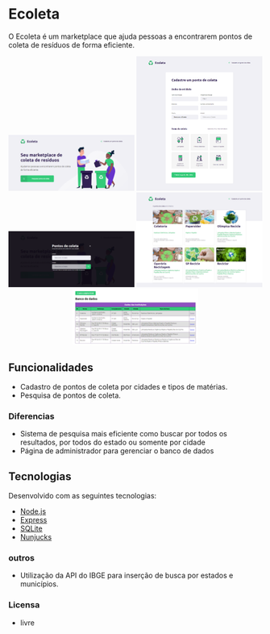 
# Ecoleta
O Ecoleta é um marketplace que ajuda pessoas a encontrarem pontos de coleta de resíduos de forma eficiente.

<p align="center" float="left">
  <img alt="Imagem da pagina inicial" src="splash/Pagina inicial.png" width="250">
  <img alt="Imagem da pagina inicial" src="splash/Pagina de cadastro.png" width="250">
  <img alt="Imagem da pagina inicial" src="splash/Pagina de pesquisa.png" width="250">
  <img alt="Imagem da pagina inicial" src="splash/Pagina de resultados.png" width="250">
  <img alt="Imagem da pagina inicial" src="splash/Pagina de admin.png" width="250">
</p>

## Funcionalidades

- Cadastro de pontos de coleta por cidades e tipos de matérias.
- Pesquisa de pontos de coleta. 
### Diferencias 
- Sistema de pesquisa mais eficiente como buscar por todos os resultados, por todos do estado ou somente por cidade
- Página de administrador para gerenciar o banco de dados
## Tecnologias

Desenvolvido com as seguintes tecnologias:

- [Node.js](https://nodejs.org/en/)
- [Express](https://expressjs.com/pt-br/)
- [SQLite](https://www.sqlite.org/index.html)
- [Nunjucks](https://mozilla.github.io/nunjucks/)

### outros 

- Utilização da API do IBGE para inserção de busca por estados e municípios.

### Licensa 
- livre

